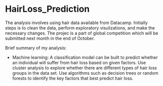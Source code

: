 # HairLoss_Prediction

The analysis involves using hair data available from Datacamp. Initially steps is to clean the data, perform exploratory visulizations, and make the necessary changes. The projec is a part of global competition which will be submitted next month in the end of October.

Brief summary of my analysis:
- Machine learning:
A classification model can be built to predict whether an individual will suffer from hair loss based on given factors.
Use cluster analysis to explore whether there are different types of hair loss groups in the data set.
Use algorithms such as decision trees or random forests to identify the key factors that best predict hair loss.